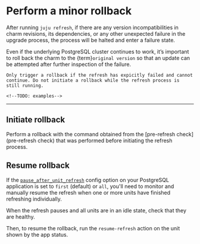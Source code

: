 # Perform a minor rollback

After running `juju refresh`, if there are any version incompatibilities in charm revisions, its dependencies, or any other unexpected failure in the upgrade process, the process will be halted and enter a failure state.

Even if the underlying PostgreSQL cluster continues to work, it’s important to roll back the charm to the {term}`original version` so that an update can be attempted after further inspection of the failure.

```{attention}
Only trigger a rollback if the refresh has expicitly failed and cannot continue. Do not initiate a rollback while the refresh process is still running.

<!--TODO: examples-->
```

---

## Initiate rollback

Perform a rollback with the command obtained from the [pre-refresh check](pre-refresh check) that was performed before initiating the refresh process.

<!--TODO: example-->

## Resume rollback

If the [`pause_after_unit_refresh`](https://charmhub.io/postgresql/configurations?channel=16/edge#pause_after_unit_refresh) config option on your PostgreSQL application is set to `first` (default) or `all`, you'll need to monitor and manually resume the refresh when one or more units have finished refreshing individually.

When the refresh pauses and all units are in an idle state, check that they are healthy. <!-- TODO: how? -->

Then, to resume the rollback, run the `resume-refresh` action on the unit shown by the app status.

<!-->